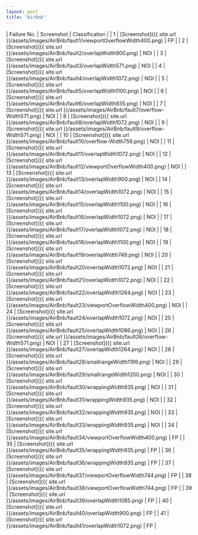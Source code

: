```yaml
---
layout: post
title: "AirBnb"
---
```

| Failure No. | Screenshot | Classification |
| 1 | [Screenshot]({{ site.url }}/assets/images/AirBnb/fault1/viewportOverflowWidth400.png) | FP |
| 2 | [Screenshot]({{ site.url }}/assets/images/AirBnb/fault2/overlapWidth900.png) | NOI |
| 3 | [Screenshot]({{ site.url }}/assets/images/AirBnb/fault3/overlapWidth571.png) | NOI |
| 4 | [Screenshot]({{ site.url }}/assets/images/AirBnb/fault4/overlapWidth1072.png) | NOI |
| 5 | [Screenshot]({{ site.url }}/assets/images/AirBnb/fault5/overlapWidth1100.png) | NOI |
| 6 | [Screenshot]({{ site.url }}/assets/images/AirBnb/fault6/overlapWidth935.png) | NOI |
| 7 | [Screenshot]({{ site.url }}/assets/images/AirBnb/fault7/overflow-Width571.png) | NOI |
| 8 | [Screenshot]({{ site.url }}/assets/images/AirBnb/fault8/overlapWidth1072.png) | NOI |
| 9 | [Screenshot]({{ site.url }}/assets/images/AirBnb/fault9/overflow-Width571.png) | NOI |
| 10 | [Screenshot]({{ site.url }}/assets/images/AirBnb/fault10/overflow-Width756.png) | NOI |
| 11 | [Screenshot]({{ site.url }}/assets/images/AirBnb/fault11/overlapWidth1072.png) | NOI |
| 12 | [Screenshot]({{ site.url }}/assets/images/AirBnb/fault12/viewportOverflowWidth400.png) | NOI |
| 13 | [Screenshot]({{ site.url }}/assets/images/AirBnb/fault13/overlapWidth900.png) | NOI |
| 14 | [Screenshot]({{ site.url }}/assets/images/AirBnb/fault14/overlapWidth1072.png) | NOI |
| 15 | [Screenshot]({{ site.url }}/assets/images/AirBnb/fault15/overlapWidth1100.png) | NOI |
| 16 | [Screenshot]({{ site.url }}/assets/images/AirBnb/fault16/overlapWidth1072.png) | NOI |
| 17 | [Screenshot]({{ site.url }}/assets/images/AirBnb/fault17/overlapWidth1072.png) | NOI |
| 18 | [Screenshot]({{ site.url }}/assets/images/AirBnb/fault18/overlapWidth1100.png) | NOI |
| 19 | [Screenshot]({{ site.url }}/assets/images/AirBnb/fault19/overlapWidth749.png) | NOI |
| 20 | [Screenshot]({{ site.url }}/assets/images/AirBnb/fault20/overlapWidth1072.png) | NOI |
| 21 | [Screenshot]({{ site.url }}/assets/images/AirBnb/fault21/overlapWidth1072.png) | NOI |
| 22 | [Screenshot]({{ site.url }}/assets/images/AirBnb/fault22/overlapWidth1264.png) | NOI |
| 23 | [Screenshot]({{ site.url }}/assets/images/AirBnb/fault23/viewportOverflowWidth400.png) | NOI |
| 24 | [Screenshot]({{ site.url }}/assets/images/AirBnb/fault24/overlapWidth1072.png) | NOI |
| 25 | [Screenshot]({{ site.url }}/assets/images/AirBnb/fault25/overlapWidth1086.png) | NOI |
| 26 | [Screenshot]({{ site.url }}/assets/images/AirBnb/fault26/overflow-Width571.png) | NOI |
| 27 | [Screenshot]({{ site.url }}/assets/images/AirBnb/fault27/overlapWidth1264.png) | NOI |
| 28 | [Screenshot]({{ site.url }}/assets/images/AirBnb/fault28/smallrangeWidth1199.png) | NOI |
| 29 | [Screenshot]({{ site.url }}/assets/images/AirBnb/fault29/smallrangeWidth1200.png) | NOI |
| 30 | [Screenshot]({{ site.url }}/assets/images/AirBnb/fault30/wrappingWidth935.png) | NOI |
| 31 | [Screenshot]({{ site.url }}/assets/images/AirBnb/fault31/wrappingWidth935.png) | NOI |
| 32 | [Screenshot]({{ site.url }}/assets/images/AirBnb/fault32/wrappingWidth935.png) | NOI |
| 33 | [Screenshot]({{ site.url }}/assets/images/AirBnb/fault33/wrappingWidth935.png) | NOI |
| 34 | [Screenshot]({{ site.url }}/assets/images/AirBnb/fault34/viewportOverflowWidth400.png) | FP |
| 35 | [Screenshot]({{ site.url }}/assets/images/AirBnb/fault35/wrappingWidth935.png) | FP |
| 36 | [Screenshot]({{ site.url }}/assets/images/AirBnb/fault36/wrappingWidth935.png) | FP |
| 37 | [Screenshot]({{ site.url }}/assets/images/AirBnb/fault37/viewportOverflowWidth744.png) | FP |
| 38 | [Screenshot]({{ site.url }}/assets/images/AirBnb/fault38/viewportOverflowWidth744.png) | FP |
| 39 | [Screenshot]({{ site.url }}/assets/images/AirBnb/fault39/overlapWidth1085.png) | FP |
| 40 | [Screenshot]({{ site.url }}/assets/images/AirBnb/fault40/overlapWidth900.png) | FP |
| 41 | [Screenshot]({{ site.url }}/assets/images/AirBnb/fault41/overlapWidth1072.png) | FP |

